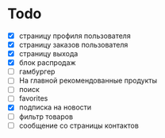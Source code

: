 # Todo

- [x] страницу профиля пользователя
- [x] страницу заказов пользователя
- [x] страницу выхода
- [x] блок распродаж
- [ ] гамбургер
- [ ] На главной рекомендованные продукты
- [ ] поиск
- [ ] favorites
- [x] подписка на новости
- [ ] фильтр товаров
- [ ] сообщение со страницы контактов
